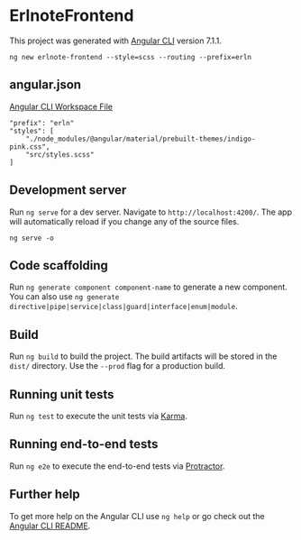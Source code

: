 # ErlnoteFrontend

This project was generated with [Angular CLI](https://github.com/angular/angular-cli) version 7.1.1.
```
ng new erlnote-frontend --style=scss --routing --prefix=erln
```

## angular.json
[Angular CLI Workspace File](https://github.com/angular/angular-cli/wiki/angular-workspace)
```
"prefix": "erln"
"styles": [
    "./node_modules/@angular/material/prebuilt-themes/indigo-pink.css",
    "src/styles.scss"
]
```

## Development server

Run `ng serve` for a dev server. Navigate to `http://localhost:4200/`. The app will automatically reload if you change any of the source files.
```
ng serve -o
```

## Code scaffolding

Run `ng generate component component-name` to generate a new component. You can also use `ng generate directive|pipe|service|class|guard|interface|enum|module`.

## Build

Run `ng build` to build the project. The build artifacts will be stored in the `dist/` directory. Use the `--prod` flag for a production build.

## Running unit tests

Run `ng test` to execute the unit tests via [Karma](https://karma-runner.github.io).

## Running end-to-end tests

Run `ng e2e` to execute the end-to-end tests via [Protractor](http://www.protractortest.org/).

## Further help

To get more help on the Angular CLI use `ng help` or go check out the [Angular CLI README](https://github.com/angular/angular-cli/blob/master/README.md).
